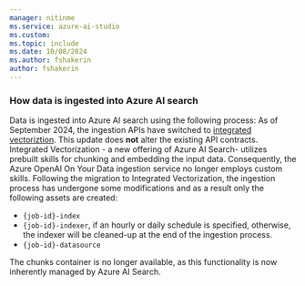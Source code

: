 ```yaml
---
manager: nitinme
ms.service: azure-ai-studio
ms.custom:
ms.topic: include
ms.date: 10/08/2024
ms.author: fshakerin
author: fshakerin
---
```


### How data is ingested into Azure AI search

Data is ingested into Azure AI search using the following process:
As of September 2024, the ingestion APIs have switched to [integrated vectoriztion](/azure/search/vector-search-integrated-vectorization). This update does **not** alter the existing API contracts. Integrated Vectorization - a new offering of Azure AI Search- utilizes prebuilt skills for chunking and embedding the input data. Consequently, the Azure OpenAI On Your Data ingestion service no longer employs custom skills. Following the migration to Integrated Vectorization, the ingestion process has undergone some modifications and as a result only the following assets are created:
   * `{job-id}-index`
   * `{job-id}-indexer`, if an hourly or daily schedule is specified, otherwise, the indexer will be cleaned-up at the end of the ingestion process.
   * `{job-id}-datasource`

The chunks container is no longer available, as this functionality is now inherently managed by Azure AI Search.
